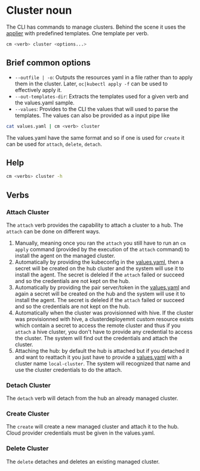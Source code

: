 [comment]: # ( Copyright Contributors to the Open Cluster Management project )

# Cluster noun

The CLI has commands to manage clusters.
Behind the scene it uses the [applier](https://github.com/open-cluster-management/applier) with predefined templates. One template per verb.

```bash
cm <verb> cluster <options...>
```

## Brief common options

- `--outfile | -o`: Outputs the resources yaml in a file rather than to apply them in the cluster. Later, `oc|kubectl apply -f` can be used to effectively apply it.
- `--out-templates-dir`: Extracts the templates used for a given verb and the values.yaml sample.
- `--values`: Provides to the CLI the values that will used to parse the templates. The values can also be provided as a input pipe like 
```bash
cat values.yaml | cm <verb> cluster
```

The values.yaml have the same format and so if one is used for `create` it can be used for `attach`, `delete`, `detach`.

## Help

```bash
cm <verbs> cluster -h
```

## Verbs

### Attach Cluster

The `attach` verb provides the capability to attach a cluster to a hub.
The `attach` can be done on different ways. 
1. Manually, meaning once you ran the `attach` you still have to run an `cm apply` command (provided by the execution of the `attach` command) to install the agent on the managed cluster.
2. Automatically by providing the kubeconfig in the [values.yaml](../pkg/cmd/attach/cluster/scenario/attach/values-template.yaml), then a secret will be created on the hub cluster and the system will use it to install the agent. The secret is deleled if the `attach` failed or succeed and so the credentials are not kept on the hub.
3. Automatically by providing the pair server/token in the [values.yaml](../pkg/cmd/attach/cluster/scenario/attach/values-template.yaml) and again a secret will be created on the hub and the system will use it to install the agent. The secret is deleled if the `attach` failed or succeed and so the credentials are not kept on the hub.
4. Automatically when the cluster was provisionned with hive. If the cluster was provisionned with hive, a clusterdeployemnt custom resource exists which contain a secret to access the remote cluster and thus if you `attach` a hive cluster, you don't have to provide any credential to access the cluster. The system will find out the credentials and attach the cluster.
5. Attaching the hub: by default the hub is attached but if you detached it and want to reattach it you just have to provide a [values.yaml](../pkg/cmd/attach/cluster/scenario/attach/values-template.yaml) with a cluster name `local-cluster`. The system will recognized that name and use the cluster credentials to do the attach.

### Detach Cluster

The `detach` verb will detach from the hub an already managed cluster.

### Create Cluster

The `create` will create a new managed cluster and attach it to the hub. Cloud provider credentials must be given in the values.yaml.

### Delete Cluster

The `delete` detaches and deletes an existing managed cluster.